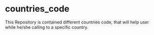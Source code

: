 countries_code
==============

This Repository is contained different countries code, that will help user while he/she calling to a specific country.
